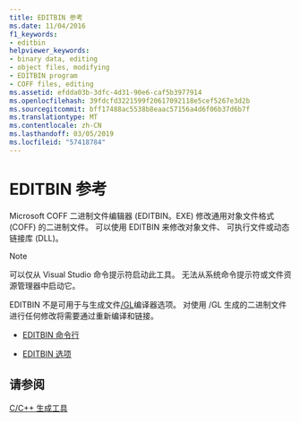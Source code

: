```yaml
---
title: EDITBIN 参考
ms.date: 11/04/2016
f1_keywords:
- editbin
helpviewer_keywords:
- binary data, editing
- object files, modifying
- EDITBIN program
- COFF files, editing
ms.assetid: efdda03b-3dfc-4d31-90e6-caf5b3977914
ms.openlocfilehash: 39fdcfd3221599f20617092118e5cef5267e3d2b
ms.sourcegitcommit: bff17488ac5538b8eaac57156a4d6f06b37d6b7f
ms.translationtype: MT
ms.contentlocale: zh-CN
ms.lasthandoff: 03/05/2019
ms.locfileid: "57418784"
---
```

# <a name="editbin-reference"></a>EDITBIN 参考

Microsoft COFF 二进制文件编辑器 (EDITBIN。EXE) 修改通用对象文件格式 (COFF) 的二进制文件。 可以使用 EDITBIN 来修改对象文件、 可执行文件或动态链接库 (DLL)。

> [!NOTE]
>  可以仅从 Visual Studio 命令提示符启动此工具。 无法从系统命令提示符或文件资源管理器中启动它。

EDITBIN 不是可用于与生成文件[/GL](../../build/reference/gl-whole-program-optimization.md)编译器选项。 对使用 /GL 生成的二进制文件进行任何修改将需要通过重新编译和链接。

- [EDITBIN 命令行](../../build/reference/editbin-command-line.md)

- [EDITBIN 选项](../../build/reference/editbin-options.md)

## <a name="see-also"></a>请参阅

[C/C++ 生成工具](../../build/reference/c-cpp-build-tools.md)
